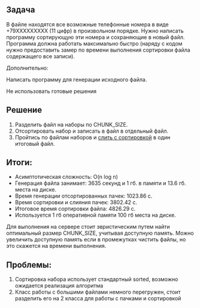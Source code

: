 
## Задача

В файле находятся все возможные телефонные номера в виде +79XXXXXXXXX (11 цифр) в произвольном порядке. 
Нужно написать программу сортирующую эти номера и сохраняющие в новый файл. 
Программа должна работать максимально быстро 
(наряду с кодом нужно предоставить замер по времени выполнения сортировки файла содержащего все записи).

Дополнительно: 

Написать программу для генерации исходного файла.

Не использовать готовые решения

## Решение

1. Разделить файл на наборы по CHUNK_SIZE.
2. Отсортировать набор и записать в файл в отдельный файл.
3. Пройтись по файлам наборов и [слить с сортировкой](https://ru.wikipedia.org/wiki/Сортировка_слиянием) в один итоговый файл.

## Итоги:

- Асимптотическая сложность: O(n log n)
- Генерация файла занимает: 3635 секунд и 1 гб. в памяти и 13.6 гб. места на диске.
- Время генерации отсортированных пачек: 1023.86 с.
- Время сортировки и слияния пачек: 3802.42 с.
- Итоговое время сортировки файла: 4826.29 с.
- Используется 1 гб оперативной памяти 100 гб места на диске. 

Для выполнения на сервере стоит эвристическим путем найти оптимальный размер CHUNK_SIZE, учитывая доступную память. 
Можно увеличить доступную память если в промежутках чистить файлы, но это скажется на времени выполнения.

## Проблемы:

1. Сортировка набора использует стандартный sorted, возможно ожидается реализация алгоритма
2. Класс работы с большими файлами немного перегружен, стоит разделить его на 2 класса для работы с пачками и сортировкой
